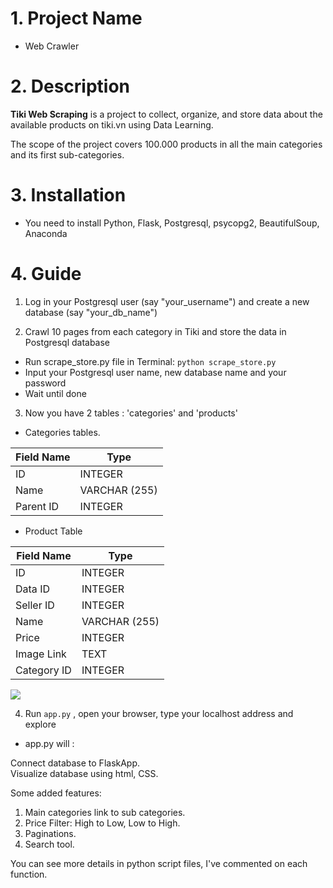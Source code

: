 # 1. Project Name
- Web Crawler

# 2. Description

**Tiki Web Scraping** is a project to collect, organize, and store data about the available products on tiki.vn using Data Learning.

The scope of the project covers 100.000 products in all the main categories and its first sub-categories. 


# 3. Installation
- You need to install Python, Flask, Postgresql, psycopg2, BeautifulSoup, Anaconda


# 4. Guide
1. Log in your Postgresql user (say "your_username") and create a new database (say "your_db_name")


2. Crawl 10 pages from each category in Tiki and store the data in Postgresql database
- Run scrape_store.py file in Terminal: `python scrape_store.py`
- Input your Postgresql user name, new database name and your password
- Wait until done 

3. Now you have 2 tables : 'categories' and 'products'
* Categories tables.

| Field Name | Type | 
| --------   | -------- |
| ID | INTEGER | 
| Name       | VARCHAR (255)|
| Parent ID | INTEGER |

* Product Table

| Field Name | Type | 
| --------   | -------- | 
| ID | INTEGER |
| Data ID | INTEGER 
| Seller ID | INTEGER
| Name      | VARCHAR (255)|
| Price | INTEGER|
| Image Link | TEXT
| Category ID | INTEGER |

![](https://i.imgur.com/U2ojQq0.jpg)

4. Run `app.py` , open your browser, type your localhost address and explore
* app.py will :

 Connect database to FlaskApp.  
 Visualize database using html, CSS.  


Some added features: 
1. Main categories link to sub categories. 
2. Price Filter: High to Low, Low to High. 
3. Paginations. 
4. Search tool. 

You can see more details in python script files, I've commented on each function. 




